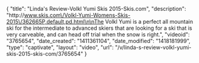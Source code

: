 {
    "title": "Linda's Review-Volkl Yumi Skis 2015-Skis.com",
    "description": "http:\/\/www.skis.com\/Volkl-Yumi-Womens-Skis-2015\/362665P,default,pd.html\n\nThe Volkl Yumi is a perfect all mountain ski for the intermediate to advanced skiers that are looking for a ski that is very carveable, and can head off trial when the snow is right.",
    "videoid": "3765654",
    "date_created": "1411361104",
    "date_modified": "1418181999",
    "type": "captivate",
    "layout": "video",
    "url": "\/v\/linda-s-review-volkl-yumi-skis-2015-skis-com\/3765654"
}